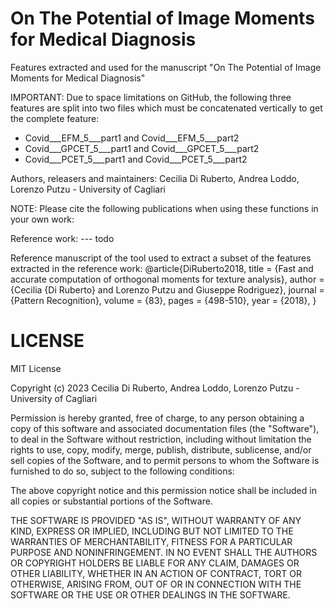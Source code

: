 # On The Potential of Image Moments for Medical Diagnosis
Features extracted and used for the manuscript "On The Potential of Image Moments for Medical Diagnosis"

IMPORTANT: Due to space limitations on GitHub, the following three features are split into two files
which must be concatenated vertically to get the complete feature:
 - Covid___EFM_5___part1 and Covid___EFM_5___part2
 - Covid___GPCET_5___part1 and Covid___GPCET_5___part2
 - Covid___PCET_5___part1 and Covid___PCET_5___part2

Authors, releasers and maintainers: Cecilia Di Ruberto, Andrea Loddo, Lorenzo Putzu - University of Cagliari

NOTE: Please cite the following publications when using these functions in your own work:

Reference work:
--- todo

Reference manuscript of the tool used to extract a subset of the features extracted in the reference work:
@article{DiRuberto2018,
title = {Fast and accurate computation of orthogonal moments for texture analysis},
author = {Cecilia {Di Ruberto} and Lorenzo Putzu and Giuseppe Rodriguez},
journal = {Pattern Recognition},
volume = {83},
pages = {498-510},
year = {2018},
}

# LICENSE
MIT License

Copyright (c) 2023 Cecilia Di Ruberto, Andrea Loddo, Lorenzo Putzu - University of Cagliari

Permission is hereby granted, free of charge, to any person obtaining a copy of this software and associated documentation files (the "Software"), to deal in the Software without restriction, including without limitation the rights to use, copy, modify, merge, publish, distribute, sublicense, and/or sell copies of the Software, and to permit persons to whom the Software is furnished to do so, subject to the following conditions:

The above copyright notice and this permission notice shall be included in all copies or substantial portions of the Software.

THE SOFTWARE IS PROVIDED "AS IS", WITHOUT WARRANTY OF ANY KIND, EXPRESS OR IMPLIED, INCLUDING BUT NOT LIMITED TO THE WARRANTIES OF MERCHANTABILITY, FITNESS FOR A PARTICULAR PURPOSE AND NONINFRINGEMENT. IN NO EVENT SHALL THE AUTHORS OR COPYRIGHT HOLDERS BE LIABLE FOR ANY CLAIM, DAMAGES OR OTHER LIABILITY, WHETHER IN AN ACTION OF CONTRACT, TORT OR OTHERWISE, ARISING FROM, OUT OF OR IN CONNECTION WITH THE SOFTWARE OR THE USE OR OTHER DEALINGS IN THE SOFTWARE.
